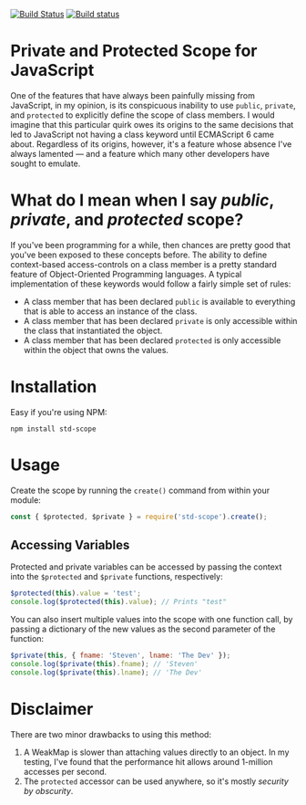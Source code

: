 [![Build Status](https://travis-ci.org/stevethedev/js-std-scope.svg?branch=master)](https://travis-ci.org/stevethedev/js-std-scope)
[![Build status](https://ci.appveyor.com/api/projects/status/gm813j09ock6vs7s/branch/master?svg=true)](https://ci.appveyor.com/project/stevethedev/js-std-scope/branch/master)


# Private and Protected Scope for JavaScript

One of the features that have always been painfully missing from JavaScript, in my opinion, is its conspicuous inability to use `public`, `private`, and `protected` to explicitly define the scope of class members. I would imagine that this particular quirk owes its origins to the same decisions that led to JavaScript not having a class keyword until ECMAScript 6 came about. Regardless of its origins, however, it's a feature whose absence I've always lamented — and a feature which many other developers have sought to emulate.


# What do I mean when I say *public*, *private*, and *protected* scope?

If you've been programming for a while, then chances are pretty good that you've been exposed to these concepts before. The ability to define context-based access-controls on a class member is a pretty standard feature of Object-Oriented Programming languages. A typical implementation of these keywords would follow a fairly simple set of rules:

* A class member that has been declared `public` is available to everything that is able to access an instance of the class.
* A class member that has been declared `private` is only accessible within the class that instantiated the object.
* A class member that has been declared `protected` is only accessible within the object that owns the values.


# Installation

Easy if you're using NPM:

```
npm install std-scope
```

# Usage

Create the scope by running the `create()` command from within your module:

```javascript
const { $protected, $private } = require('std-scope').create();
```

## Accessing Variables

Protected and private variables can be accessed by passing the context into the `$protected` and `$private` functions, respectively:

```javascript
$protected(this).value = 'test';
console.log($protected(this).value); // Prints "test"
```

You can also insert multiple values into the scope with one function call, by passing a dictionary of the new values as the second parameter of the function:

```javascript
$private(this, { fname: 'Steven', lname: 'The Dev' });
console.log($private(this).fname); // 'Steven'
console.log($private(this).lname); // 'The Dev'
```

# Disclaimer

There are two minor drawbacks to using this method:

1. A WeakMap is slower than attaching values directly to an object. In my testing, I've found that the performance hit allows around 1-million accesses per second.
2. The `protected` accessor can be used anywhere, so it's mostly *security by obscurity*.
